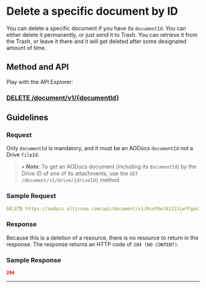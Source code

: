 # Delete a specific document by ID

You can delete a specific document if you have its ````documentId````. You can either delete it permanently, or just send it to Trash. You can retrieve it from the Trash, or leave it there and it will get deleted after some designated amount of time.

## Method and API

Play with the API Explorer:

### [DELETE /document/v1/{documentId}](https://api.aodocs-staging.com/docs/aodocs-staging.altirnao.com/1/routes/document/v1/%7BdocumentId%7D/get)

## Guidelines

### Request

Only ````documentId```` is mandatory, and it must be an AODocs ````documentId```` not a Drive ````fileId````.

> ⭑   **Note**: To get an AODocs document (including its ```documentId```) by the Drive ID of one of its attachments, use the ```GET /document/v1/drive/{driveId}``` method.

### Sample Request

```yaml
DELETE https://aodocs.altirnao.com/api/document/v1/RssP0ol81I2JjwfFgxk?deleteMode=TRASH
```

### Response

Because this is a deletion of a resource, there is no resource to return in the response. The response returns an HTTP code of ```204 (NO CONTENT)```.

### Sample Response

```json
204
```
---
